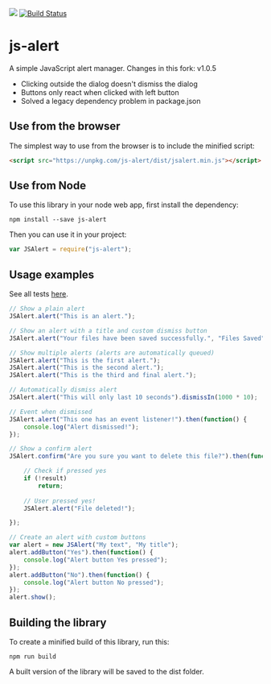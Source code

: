 ![](https://img.shields.io/badge/status-ready-brightgreen.svg)
[![Build Status](https://travis-ci.org/jjv360/js-alert.svg?branch=master)](https://travis-ci.org/jjv360/js-alert)

# js-alert
A simple JavaScript alert manager.
Changes in this fork:
v1.0.5
* Clicking outside the dialog doesn't dismiss the dialog
* Buttons only react when clicked with left button
* Solved a legacy dependency problem in package.json


## Use from the browser

The simplest way to use from the browser is to include the minified script:

``` html
<script src="https://unpkg.com/js-alert/dist/jsalert.min.js"></script>
```


## Use from Node

To use this library in your node web app, first install the dependency:

```
npm install --save js-alert
```

Then you can use it in your project:

``` javascript
var JSAlert = require("js-alert");
```


## Usage examples

See all tests [here](https://rawgit.com/jjv360/js-alert/master/tests.html).

``` javascript
// Show a plain alert
JSAlert.alert("This is an alert.");
```

``` javascript
// Show an alert with a title and custom dismiss button
JSAlert.alert("Your files have been saved successfully.", "Files Saved", "Got it");
```

``` javascript
// Show multiple alerts (alerts are automatically queued)
JSAlert.alert("This is the first alert.");
JSAlert.alert("This is the second alert.");
JSAlert.alert("This is the third and final alert.");
```

``` javascript
// Automatically dismiss alert
JSAlert.alert("This will only last 10 seconds").dismissIn(1000 * 10);
```

``` javascript
// Event when dismissed
JSAlert.alert("This one has an event listener!").then(function() {
    console.log("Alert dismissed!");
});
```

``` javascript
// Show a confirm alert
JSAlert.confirm("Are you sure you want to delete this file?").then(function(result) {

    // Check if pressed yes
    if (!result)
        return;
    
    // User pressed yes!
    JSAlert.alert("File deleted!");

});
```

``` javascript
// Create an alert with custom buttons
var alert = new JSAlert("My text", "My title");
alert.addButton("Yes").then(function() {
    console.log("Alert button Yes pressed");
});
alert.addButton("No").then(function() {
    console.log("Alert button No pressed");
});
alert.show();
```


## Building the library

To create a minified build of this library, run this:

```
npm run build
```

A built version of the library will be saved to the dist folder.
